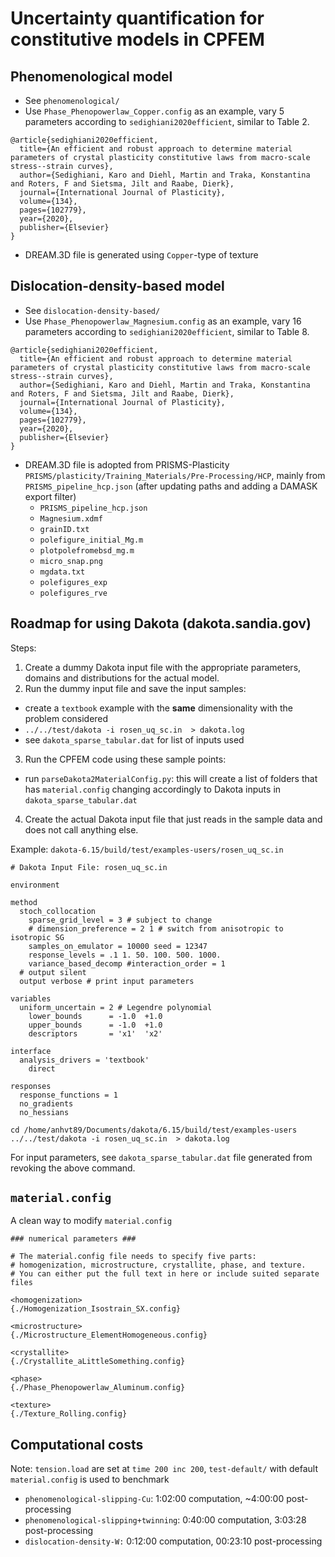 
# Uncertainty quantification for constitutive models in CPFEM

## Phenomenological model

* See `phenomenological/` 
* Use `Phase_Phenopowerlaw_Copper.config` as an example, vary 5 parameters according to `sedighiani2020efficient`, similar to Table 2.

```
@article{sedighiani2020efficient,
  title={An efficient and robust approach to determine material parameters of crystal plasticity constitutive laws from macro-scale stress--strain curves},
  author={Sedighiani, Karo and Diehl, Martin and Traka, Konstantina and Roters, F and Sietsma, Jilt and Raabe, Dierk},
  journal={International Journal of Plasticity},
  volume={134},
  pages={102779},
  year={2020},
  publisher={Elsevier}
}
```

* DREAM.3D file is generated using `Copper`-type of texture

## Dislocation-density-based model

* See `dislocation-density-based/`
* Use `Phase_Phenopowerlaw_Magnesium.config` as an example, vary 16 parameters according to `sedighiani2020efficient`, similar to Table 8.

```
@article{sedighiani2020efficient,
  title={An efficient and robust approach to determine material parameters of crystal plasticity constitutive laws from macro-scale stress--strain curves},
  author={Sedighiani, Karo and Diehl, Martin and Traka, Konstantina and Roters, F and Sietsma, Jilt and Raabe, Dierk},
  journal={International Journal of Plasticity},
  volume={134},
  pages={102779},
  year={2020},
  publisher={Elsevier}
}
```

* DREAM.3D file is adopted from PRISMS-Plasticity `PRISMS/plasticity/Training_Materials/Pre-Processing/HCP`, mainly from `PRISMS_pipeline_hcp.json` (after updating paths and adding a DAMASK export filter)
  * `PRISMS_pipeline_hcp.json`
  * `Magnesium.xdmf`
  * `grainID.txt`
  * `polefigure_initial_Mg.m`
  * `plotpolefromebsd_mg.m`
  * `micro_snap.png`
  * `mgdata.txt`
  * `polefigures_exp`
  * `polefigures_rve`


## Roadmap for using Dakota (dakota.sandia.gov)

Steps:

1. Create a dummy Dakota input file with the appropriate parameters, domains and distributions for the actual model.
2. Run the dummy input file and save the input samples: 
  * create a `textbook` example with the **same** dimensionality with the problem considered
  * `../../test/dakota -i rosen_uq_sc.in  > dakota.log`
  * see `dakota_sparse_tabular.dat` for list of inputs used
3. Run the CPFEM code using these sample points: 
  * run `parseDakota2MaterialConfig.py`: this will create a list of folders that has `material.config` changing accordingly to Dakota inputs in `dakota_sparse_tabular.dat`
4. Create the actual Dakota input file that just reads in the sample data and does not call anything else.

Example: `dakota-6.15/build/test/examples-users/rosen_uq_sc.in`

```
# Dakota Input File: rosen_uq_sc.in

environment

method
  stoch_collocation
    sparse_grid_level = 3 # subject to change
    # dimension_preference = 2 1 # switch from anisotropic to isotropic SG
    samples_on_emulator = 10000 seed = 12347
    response_levels = .1 1. 50. 100. 500. 1000.
    variance_based_decomp #interaction_order = 1
  # output silent
  output verbose # print input parameters

variables
  uniform_uncertain = 2 # Legendre polynomial
    lower_bounds      = -1.0  +1.0
    upper_bounds      = -1.0  +1.0
    descriptors       = 'x1'  'x2'

interface
  analysis_drivers = 'textbook'
    direct

responses
  response_functions = 1
  no_gradients
  no_hessians
```

```shell
cd /home/anhvt89/Documents/dakota/6.15/build/test/examples-users
../../test/dakota -i rosen_uq_sc.in  > dakota.log
```

For input parameters, see `dakota_sparse_tabular.dat` file generated from revoking the above command.

## `material.config`

A clean way to modify `material.config`

```
### numerical parameters ###

# The material.config file needs to specify five parts:
# homogenization, microstructure, crystallite, phase, and texture.
# You can either put the full text in here or include suited separate files

<homogenization>
{./Homogenization_Isostrain_SX.config}

<microstructure>
{./Microstructure_ElementHomogeneous.config}

<crystallite>
{./Crystallite_aLittleSomething.config}

<phase>
{./Phase_Phenopowerlaw_Aluminum.config}

<texture>
{./Texture_Rolling.config}
```

## Computational costs

Note: `tension.load` are set at `time 200 inc 200`, `test-default/` with default `material.config` is used to benchmark

* `phenomenological-slipping-Cu`: 1:02:00 computation, ~4:00:00 post-processing
* `phenomenological-slipping+twinning`: 0:40:00 computation, 3:03:28 post-processing
* `dislocation-density-W:` 0:12:00 computation, 00:23:10 post-processing

